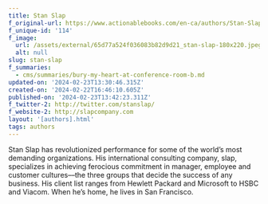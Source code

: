 ```yaml
---
title: Stan Slap
f_original-url: https://www.actionablebooks.com/en-ca/authors/Stan-Slap/
f_unique-id: '114'
f_image:
  url: /assets/external/65d77a524f036083b82d9d21_stan-slap-180x220.jpeg
  alt: null
slug: stan-slap
f_summaries:
  - cms/summaries/bury-my-heart-at-conference-room-b.md
updated-on: '2024-02-23T13:30:46.315Z'
created-on: '2024-02-22T16:46:10.605Z'
published-on: '2024-02-23T13:42:23.311Z'
f_twitter-2: http://twitter.com/stanslap/
f_website-2: http://slapcompany.com
layout: '[authors].html'
tags: authors
---
```


Stan Slap has revolutionized performance for some of the world’s most demanding organizations. His international consulting company, slap, specializes in achieving ferocious commitment in manager, employee and customer cultures––the three groups that decide the success of any business. His client list ranges from Hewlett Packard and Microsoft to HSBC and Viacom. When he’s home, he lives in San Francisco.
